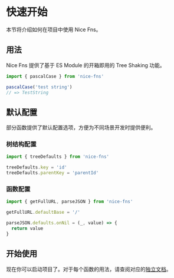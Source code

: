 # 快速开始

本节将介绍如何在项目中使用 Nice Fns。

## 用法

Nice Fns 提供了基于 ES Module 的开箱即用的 Tree Shaking 功能。

```ts
import { pascalCase } from 'nice-fns'

pascalCase('test string')
// => TestString
```

## 默认配置

部分函数提供了默认配置选项，方便为不同场景开发时提供便利。

### 树结构配置

```ts
import { treeDefaults } from 'nice-fns'

treeDefaults.key = 'id'
treeDefaults.parentKey = 'parentId'
```

### 函数配置

```ts
import { getFullURL, parseJSON } from 'nice-fns'

getFullURL.defaultBase = '/'

parseJSON.defaults.onNil = (_, value) => {
  return value
}
```

## 开始使用

现在你可以启动项目了。对于每个函数的用法，请查阅对应的[独立文档](/api/)。
